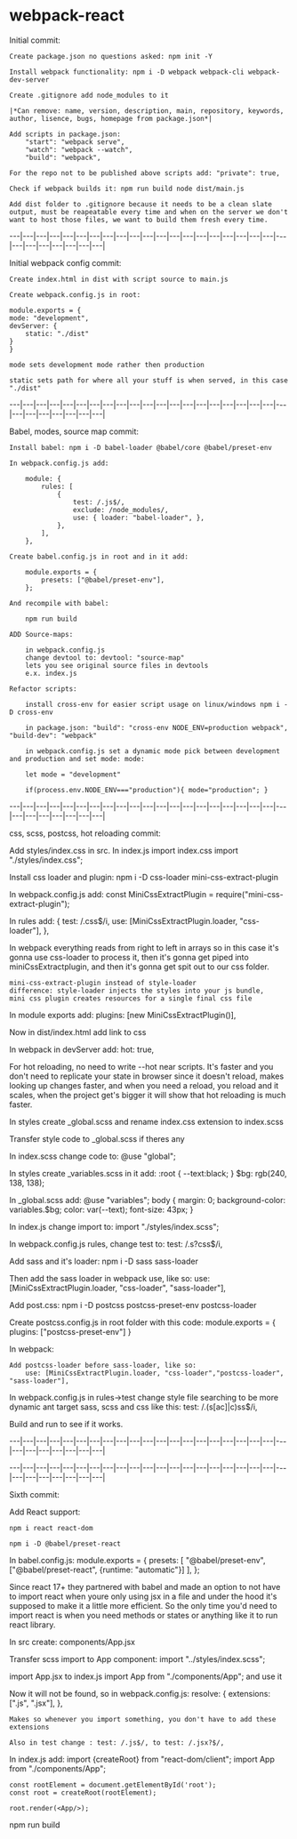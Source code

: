 # webpack-react

Initial commit:

    Create package.json no questions asked: npm init -Y

    Install webpack functionality: npm i -D webpack webpack-cli webpack-dev-server

    Create .gitignore add node_modules to it

    |*Can remove: name, version, description, main, repository, keywords, author, lisence, bugs, homepage from package.json*|

    Add scripts in package.json: 
        "start": "webpack serve", 
        "watch": "webpack --watch", 
        "build": "webpack",

    For the repo not to be published above scripts add: "private": true,

    Check if webpack builds it: npm run build node dist/main.js

    Add dist folder to .gitignore because it needs to be a clean slate output, must be reapeatable every time and when on the server we don't want to host those files, we want to build them fresh every time.

---|---|---|---|---|---|---|---|---|---|---|---|---|---|---|---|---|---|---|---|---|---|---|---|---|---|---|---|

Initial webpack config commit:

    Create index.html in dist with script source to main.js

    Create webpack.config.js in root:

    module.exports = {
    mode: "development",
    devServer: {
        static: "./dist"
    }
    }

    mode sets development mode rather then production 

    static sets path for where all your stuff is when served, in this case "./dist" 

---|---|---|---|---|---|---|---|---|---|---|---|---|---|---|---|---|---|---|---|---|---|---|---|---|---|---|---|

Babel, modes, source map commit:

    Install babel: npm i -D babel-loader @babel/core @babel/preset-env

    In webpack.config.js add:

        module: { 
            rules: [ 
                { 
                    test: /.js$/, 
                    exclude: /node_modules/, 
                    use: { loader: "babel-loader", },
                },
            ], 
        },

    Create babel.config.js in root and in it add:

        module.exports = { 
            presets: ["@babel/preset-env"], 
        };

    And recompile with babel:

        npm run build

    ADD Source-maps:

        in webpack.config.js 
        change devtool to: devtool: "source-map"
        lets you see original source files in devtools
        e.x. index.js

    Refactor scripts:

        install cross-env for easier script usage on linux/windows npm i -D cross-env

        in package.json: "build": "cross-env NODE_ENV=production webpack", "build-dev": "webpack"

        in webpack.config.js set a dynamic mode pick between development and production and set mode: mode:

        let mode = "development"

        if(process.env.NODE_ENV==="production"){ mode="production"; }

---|---|---|---|---|---|---|---|---|---|---|---|---|---|---|---|---|---|---|---|---|---|---|---|---|---|---|---|

css, scss, postcss, hot reloading commit:

Add styles/index.css in src.
    In index.js import index.css import "./styles/index.css";

Install css loader and plugin: 
    npm i -D css-loader mini-css-extract-plugin

In webpack.config.js add:
    const MiniCssExtractPlugin = require("mini-css-extract-plugin");

In rules add: 
    { 
        test: /.css$/i, 
        use: [MiniCssExtractPlugin.loader, "css-loader"], 
    },

In webpack everything reads from right to left in arrays so in this case it's gonna use css-loader to process it, then it's gonna get piped into miniCssExtractplugin, and then it's gonna get spit out to our css folder.

    mini-css-extract-plugin instead of style-loader 
    difference: style-loader injects the styles into your js bundle, 
    mini css plugin creates resources for a single final css file

In module exports add: 
    plugins: [new MiniCssExtractPlugin()],

Now in dist/index.html add link to css
    <link rel="stylesheet" href="main.css">

In webpack in devServer add: 
    hot: true,

For hot reloading, no need to write --hot near scripts. It's faster and you don't need to replicate your state in browser since it doesn't reload, makes looking up changes faster, and when you need a reload, you reload and it scales, when the project get's bigger it will show that hot reloading is much faster.


In styles create _global.scss and rename index.css extension to index.scss

Transfer style code to _global.scss if theres any

In index.scss change code to: @use "global";

In styles create _variables.scss in it add: 
    :root { --text:black; } 
    $bg: rgb(240, 138, 138);

In _global.scss add:
    @use "variables"; 
    body { 
        margin: 0; 
        background-color: variables.$bg; 
        color: var(--text); 
        font-size: 43px; 
    }

In index.js change import to: import "./styles/index.scss";

In webpack.config.js rules, change test to: test: /.s?css$/i,

Add sass and it's loader: npm i -D sass sass-loader

Then add the sass loader in webpack use, like so: use: [MiniCssExtractPlugin.loader, "css-loader", "sass-loader"],

Add post.css: 
    npm i -D postcss postcss-preset-env postcss-loader

Create postcss.config.js in root folder with this code: 
    module.exports = { 
        plugins: ["postcss-preset-env"] 
    }

In webpack:

    Add postcss-loader before sass-loader, like so: 
        use: [MiniCssExtractPlugin.loader, "css-loader","postcss-loader", "sass-loader"],

In webpack.config.js 
    in rules->test change style file searching to be more dynamic ant target sass, scss and css like this: test: /.(s[ac]|c)ss$/i,

Build and run to see if it works.

---|---|---|---|---|---|---|---|---|---|---|---|---|---|---|---|---|---|---|---|---|---|---|---|---|---|---|---|

---|---|---|---|---|---|---|---|---|---|---|---|---|---|---|---|---|---|---|---|---|---|---|---|---|---|---|---|

Sixth commit:

Add React support:

    npm i react react-dom

    npm i -D @babel/preset-react

In babel.config.js: 
    module.exports = { 
        presets: [
            "@babel/preset-env", 
            ["@babel/preset-react", {runtime: "automatic"}]
        ], 
    };

Since react 17+ they partnered with babel and made an option to not have to import react when youre only using jsx in a file and under the hood it's supposed to make it a little more efficient. So the only time you'd need to import react is when you need methods or states or anything like it to run react library.

In src create: components/App.jsx

Transfer scss import to App component: 
    import "../styles/index.scss";

import App.jsx to index.js 
    import App from "./components/App"; and use it

Now it will not be found, so in webpack.config.js: resolve: { extensions: [".js", ".jsx"], },

    Makes so whenever you import something, you don't have to add these extensions

    Also in test change : test: /.js$/, to test: /.jsx?$/,

In index.js add: 
    import {createRoot} from "react-dom/client";
    import App from "./components/App";

    const rootElement = document.getElementById('root');
    const root = createRoot(rootElement);

    root.render(<App/>);

npm run build